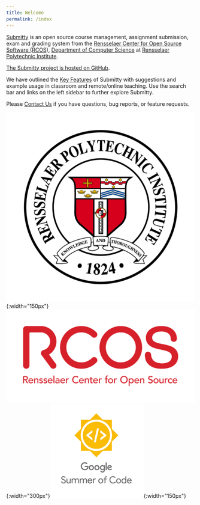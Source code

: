 ```yaml
---
title: Welcome
permalink: /index
---
```


[Submitty](http://submitty.org) 
is an open source course management, assignment submission, exam and
grading system from the [Rensselaer Center for Open Source Software (RCOS)](https://rcos.io/),
[Department of Computer Science](http://www.cs.rpi.edu/) at
[Rensselaer Polytechnic Institute](http://www.rpi.edu/).

[The Submitty project is hosted on GitHub](https://github.com/Submitty/). 


We have outlined the [Key Features](/index/features) of Submitty with
suggestions and example usage in classroom and remote/online teaching.
Use the search bar and links on the left sidebar to further explore
Submitty.

Please [Contact Us](/contact) if you have questions, bug reports, or feature requests.


![](/images/RPI_seal_padding.png){:width="150px"}![](/images/RCOS_padding.png){:width="300px"}![](/images/GSoC_padding.png){:width="150px"}






